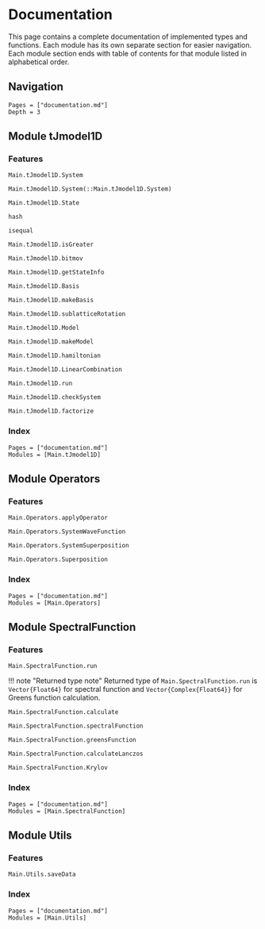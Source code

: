 # Documentation

This page contains a complete documentation of implemented types and functions.
Each module has its own separate section for easier navigation.
Each module section ends with table of contents for that module listed in alphabetical order. 

## Navigation
```@contents
Pages = ["documentation.md"]
Depth = 3
```

## Module tJmodel1D

### Features

```@docs
Main.tJmodel1D.System
```

```@docs
Main.tJmodel1D.System(::Main.tJmodel1D.System)
```

```@docs
Main.tJmodel1D.State
```

```@docs
hash
```

```@docs
isequal
```

```@docs
Main.tJmodel1D.isGreater
```

```@docs
Main.tJmodel1D.bitmov
```

```@docs
Main.tJmodel1D.getStateInfo
```

```@docs
Main.tJmodel1D.Basis
```

```@docs
Main.tJmodel1D.makeBasis
```

```@docs
Main.tJmodel1D.sublatticeRotation
```

```@docs
Main.tJmodel1D.Model
```

```@docs
Main.tJmodel1D.makeModel
```

```@docs
Main.tJmodel1D.hamiltonian
```

```@docs
Main.tJmodel1D.LinearCombination
```

```@docs
Main.tJmodel1D.run
```

```@docs
Main.tJmodel1D.checkSystem
```

```@docs
Main.tJmodel1D.factorize
```

### Index
```@index
Pages = ["documentation.md"]
Modules = [Main.tJmodel1D]
```


## Module Operators

### Features

```@docs
Main.Operators.applyOperator
```

```@docs
Main.Operators.SystemWaveFunction
```

```@docs
Main.Operators.SystemSuperposition
```

```@docs
Main.Operators.Superposition
```

### Index
```@index
Pages = ["documentation.md"]
Modules = [Main.Operators]
```


## Module SpectralFunction

### Features

```@docs
Main.SpectralFunction.run
```

!!! note "Returned type note"
    Returned type of `Main.SpectralFunction.run` is `Vector{Float64}` for spectral function and `Vector{Complex{Float64}}` for Greens function calculation.

```@docs
Main.SpectralFunction.calculate
```

```@docs
Main.SpectralFunction.spectralFunction
```

```@docs
Main.SpectralFunction.greensFunction
```

```@docs
Main.SpectralFunction.calculateLanczos
```

```@docs
Main.SpectralFunction.Krylov
```

### Index
```@index
Pages = ["documentation.md"]
Modules = [Main.SpectralFunction]
```


## Module Utils

### Features

```@docs
Main.Utils.saveData
```

### Index
```@index
Pages = ["documentation.md"]
Modules = [Main.Utils]
```

